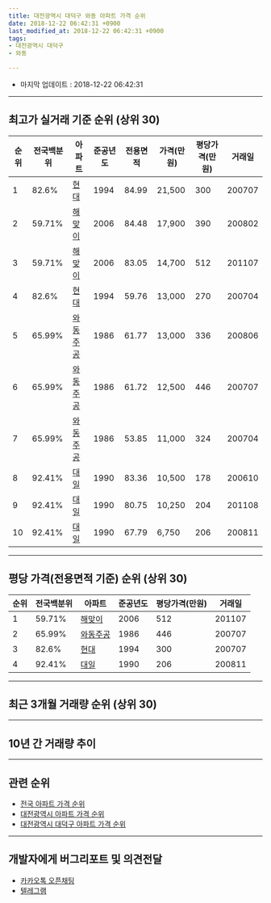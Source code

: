 ```yaml
---
title: 대전광역시 대덕구 와동 아파트 가격 순위
date: 2018-12-22 06:42:31 +0900
last_modified_at: 2018-12-22 06:42:31 +0900
tags:
- 대전광역시 대덕구
- 와동

---
```


* 마지막 업데이트 : 2018-12-22 06:42:31

---

## 최고가 실거래 기준 순위 (상위 30)


|순위|전국백분위|아파트|준공년도|전용면적|가격(만원)|평당가격(만원)|거래일|
|---|---|---|---|---|---|---|---|
|1|82.6%|[현대](https://search.naver.com/search.naver?query=%EB%8C%80%EC%A0%84%EA%B4%91%EC%97%AD%EC%8B%9C+%EB%8C%80%EB%8D%95%EA%B5%AC+%EC%99%80%EB%8F%99+%ED%98%84%EB%8C%80)|1994|84.99|21,500|300|200707|
|2|59.71%|[해맞이](https://search.naver.com/search.naver?query=%EB%8C%80%EC%A0%84%EA%B4%91%EC%97%AD%EC%8B%9C+%EB%8C%80%EB%8D%95%EA%B5%AC+%EC%99%80%EB%8F%99+%ED%95%B4%EB%A7%9E%EC%9D%B4)|2006|84.48|17,900|390|200802|
|3|59.71%|[해맞이](https://search.naver.com/search.naver?query=%EB%8C%80%EC%A0%84%EA%B4%91%EC%97%AD%EC%8B%9C+%EB%8C%80%EB%8D%95%EA%B5%AC+%EC%99%80%EB%8F%99+%ED%95%B4%EB%A7%9E%EC%9D%B4)|2006|83.05|14,700|512|201107|
|4|82.6%|[현대](https://search.naver.com/search.naver?query=%EB%8C%80%EC%A0%84%EA%B4%91%EC%97%AD%EC%8B%9C+%EB%8C%80%EB%8D%95%EA%B5%AC+%EC%99%80%EB%8F%99+%ED%98%84%EB%8C%80)|1994|59.76|13,000|270|200704|
|5|65.99%|[와동주공](https://search.naver.com/search.naver?query=%EB%8C%80%EC%A0%84%EA%B4%91%EC%97%AD%EC%8B%9C+%EB%8C%80%EB%8D%95%EA%B5%AC+%EC%99%80%EB%8F%99+%EC%99%80%EB%8F%99%EC%A3%BC%EA%B3%B5)|1986|61.77|13,000|336|200806|
|6|65.99%|[와동주공](https://search.naver.com/search.naver?query=%EB%8C%80%EC%A0%84%EA%B4%91%EC%97%AD%EC%8B%9C+%EB%8C%80%EB%8D%95%EA%B5%AC+%EC%99%80%EB%8F%99+%EC%99%80%EB%8F%99%EC%A3%BC%EA%B3%B5)|1986|61.72|12,500|446|200707|
|7|65.99%|[와동주공](https://search.naver.com/search.naver?query=%EB%8C%80%EC%A0%84%EA%B4%91%EC%97%AD%EC%8B%9C+%EB%8C%80%EB%8D%95%EA%B5%AC+%EC%99%80%EB%8F%99+%EC%99%80%EB%8F%99%EC%A3%BC%EA%B3%B5)|1986|53.85|11,000|324|200704|
|8|92.41%|[대일](https://search.naver.com/search.naver?query=%EB%8C%80%EC%A0%84%EA%B4%91%EC%97%AD%EC%8B%9C+%EB%8C%80%EB%8D%95%EA%B5%AC+%EC%99%80%EB%8F%99+%EB%8C%80%EC%9D%BC)|1990|83.36|10,500|178|200610|
|9|92.41%|[대일](https://search.naver.com/search.naver?query=%EB%8C%80%EC%A0%84%EA%B4%91%EC%97%AD%EC%8B%9C+%EB%8C%80%EB%8D%95%EA%B5%AC+%EC%99%80%EB%8F%99+%EB%8C%80%EC%9D%BC)|1990|80.75|10,250|204|201108|
|10|92.41%|[대일](https://search.naver.com/search.naver?query=%EB%8C%80%EC%A0%84%EA%B4%91%EC%97%AD%EC%8B%9C+%EB%8C%80%EB%8D%95%EA%B5%AC+%EC%99%80%EB%8F%99+%EB%8C%80%EC%9D%BC)|1990|67.79|6,750|206|200811|


---

## 평당 가격(전용면적 기준) 순위 (상위 30)


|순위|전국백분위|아파트|준공년도|평당가격(만원)|거래일|
|---|---|---|---|---|---|
|1|59.71%|[해맞이](https://search.naver.com/search.naver?query=%EB%8C%80%EC%A0%84%EA%B4%91%EC%97%AD%EC%8B%9C+%EB%8C%80%EB%8D%95%EA%B5%AC+%EC%99%80%EB%8F%99+%ED%95%B4%EB%A7%9E%EC%9D%B4)|2006|512|201107|
|2|65.99%|[와동주공](https://search.naver.com/search.naver?query=%EB%8C%80%EC%A0%84%EA%B4%91%EC%97%AD%EC%8B%9C+%EB%8C%80%EB%8D%95%EA%B5%AC+%EC%99%80%EB%8F%99+%EC%99%80%EB%8F%99%EC%A3%BC%EA%B3%B5)|1986|446|200707|
|3|82.6%|[현대](https://search.naver.com/search.naver?query=%EB%8C%80%EC%A0%84%EA%B4%91%EC%97%AD%EC%8B%9C+%EB%8C%80%EB%8D%95%EA%B5%AC+%EC%99%80%EB%8F%99+%ED%98%84%EB%8C%80)|1994|300|200707|
|4|92.41%|[대일](https://search.naver.com/search.naver?query=%EB%8C%80%EC%A0%84%EA%B4%91%EC%97%AD%EC%8B%9C+%EB%8C%80%EB%8D%95%EA%B5%AC+%EC%99%80%EB%8F%99+%EB%8C%80%EC%9D%BC)|1990|206|200811|


---

## 최근 3개월 거래량 순위 (상위 30)


<div style="width:100%;">
    <canvas id="deal_count_ranking" height="250"></canvas>
</div>


<script>
new Chart(document.getElementById("deal_count_ranking"), {
    type: 'horizontalBar',
    data: {
        labels: ['와동주공', '현대'],
        datasets: [{
            label: '실거래 수',
            data: [13, 5],
            borderColor: "rgba(255, 0, 128, 1)",
            backgroundColor: "rgba(255, 0, 128, 0.5)",
            fill: false,
        }]
    },
    options: {
        responsive: true,
        title: {
            display: true,
            text: '최근 3개월 거래량 순위'
        },
        tooltips: {
            mode: 'index',
            intersect: false,
            callbacks: {
                title: function(tooltipItems, data) {
                    return "실거래 수:";
                },
                label: function(tooltipItem, data) {
                    return data.labels[tooltipItem.index] + ": " + tooltipItem.xLabel;
                }
            }
        },
        hover: {
            mode: 'nearest',
            intersect: true
        },
        scales: {
            xAxes: [{
                display: true,
                scaleLabel: {
                    display: true,
                    labelString: '실거래 수'
                },
                ticks: {
                    suggestedMin: 0,
                }
            }],
            yAxes: [{
                display: true,
                ticks: {
                    autoSkip: false,
                    callback: function(value, index, values) {
                        if (value.length > 15)
                            return value.substr(0, 13) + "...";
                        else
                            return value;
                    }
                },
                scaleLabel: {
                    display: false,
                }
            }]
        }
    }
});

</script>


---

## 10년 간 거래량 추이


<div style="width:100%;">
    <canvas id="deal_progress" height="250"></canvas>
</div>

<script>
new Chart(document.getElementById("deal_progress"), {
    type: 'line',
    data: {
        labels: ['200812','200901','200902','200903','200904','200905','200906','200907','200908','200909','200910','200911','200912','201001','201002','201003','201004','201005','201006','201007','201008','201009','201010','201011','201012','201101','201102','201103','201104','201105','201106','201107','201108','201109','201110','201111','201112','201201','201202','201203','201204','201205','201206','201207','201208','201209','201210','201211','201212','201301','201302','201303','201304','201305','201306','201307','201308','201309','201310','201311','201312','201401','201402','201403','201404','201405','201406','201407','201408','201409','201410','201411','201412','201501','201502','201503','201504','201505','201506','201507','201508','201509','201510','201511','201512','201601','201602','201603','201604','201605','201606','201607','201608','201609','201610','201611','201612','201701','201702','201703','201704','201705','201706','201707','201708','201709','201710','201711','201712','201801','201802','201803','201804','201805','201806','201807','201808','201809','201810','201811','201812'],
        datasets: [{
            label: '실거래 수',
            pointRadius: 1,
            data: [1, 8, 9, 12, 9, 16, 7, 8, 17, 16, 8, 9, 7, 6, 12, 18, 17, 6, 11, 9, 6, 9, 18, 9, 12, 10, 14, 18, 14, 12, 8, 9, 10, 8, 8, 7, 5, 9, 6, 4, 5, 5, 9, 1, 5, 4, 8, 7, 3, 11, 6, 14, 9, 9, 6, 4, 5, 7, 6, 8, 1, 5, 11, 10, 9, 10, 3, 16, 10, 3, 5, 4, 4, 12, 8, 13, 11, 7, 9, 8, 6, 13, 11, 5, 4, 11, 4, 6, 8, 8, 6, 10, 8, 8, 8, 3, 2, 2, 24, 14, 8, 12, 4, 17, 12, 7, 8, 5, 3, 11, 13, 11, 9, 7, 7, 3, 3, 5, 7, 9, 2],
            borderColor: "rgba(255, 201, 14, 1)",
            backgroundColor: "rgba(255, 201, 14, 0.5)",
            fill: true,
        }]
    },
    options: {
        responsive: true,
        title: {
            display: true,
            text: '10년간 거래량 추이'
        },
        tooltips: {
            mode: 'index',
            intersect: false,
        },
        hover: {
            mode: 'nearest',
            intersect: true
        },
        scales: {
            xAxes: [{
                display: true,
                scaleLabel: {
                    display: true,
                    labelString: '년/월'
                }
            }],
            yAxes: [{
                display: true,
                ticks: {
                    suggestedMin: 0,
                },
                scaleLabel: {
                    display: true,
                    labelString: '실거래 수'
                }
            }]
        }
    }
});

</script>


---

## 관련 순위

- [전국 아파트 가격 순위](https://inasie.github.io/apt-ranking/전국)
- [대전광역시 아파트 가격 순위](https://inasie.github.io/apt-ranking/대전광역시)
- [대전광역시 대덕구 아파트 가격 순위](https://inasie.github.io/apt-ranking/대전광역시-대덕구)


---

## 개발자에게 버그리포트 및 의견전달

- [카카오톡 오픈채팅](https://open.kakao.com/o/gLJUAP4)
- [텔레그램](https://t.me/inasie)

